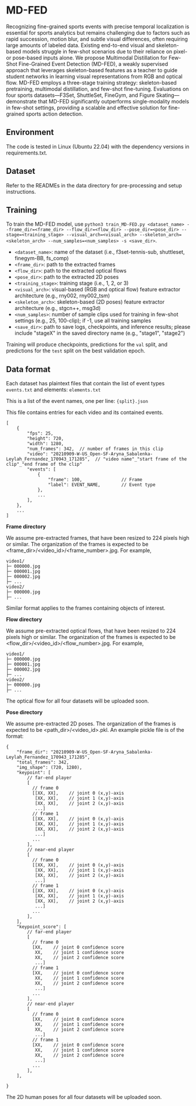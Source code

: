 # MD-FED

Recognizing fine-grained sports events with precise temporal localization is essential for sports analytics but remains challenging due to factors such as rapid succession, motion blur, and subtle visual differences, often requiring large amounts of labeled data. Existing end-to-end visual and skeleton-based models struggle in few-shot scenarios due to their reliance on pixel- or pose-based inputs alone. We propose Multimodal Distillation for Few-Shot Fine-Grained Event Detection (MD-FED), a weakly supervised approach that leverages skeleton-based features as a teacher to guide student networks in learning visual representations from RGB and optical flow. MD-FED employs a three-stage training strategy: skeleton-based pretraining, multimodal distillation, and few-shot fine-tuning. Evaluations on four sports datasets—F3Set, ShuttleSet, FineGym, and Figure Skating—demonstrate that MD-FED significantly outperforms single-modality models in few-shot settings, providing a scalable and effective solution for fine-grained sports action detection.

## Environment
The code is tested in Linux (Ubuntu 22.04) with the dependency versions in requirements.txt.

## Dataset
Refer to the READMEs in the data directory for pre-processing and setup instructions.

## Training
To train the MD-FED model, use `python3 train_MD-FED.py <dataset_name> --frame_dir=<frame_dir> --flow_dir=<flow_dir> --pose_dir=<pose_dir> --stage=<training_stage> --visual_arch=<visual_arch> --skeleton_arch=<skeleton_arch> --num_samples=<num_samples> -s <save_dir>`.

* `<dataset_name>`: name of the dataset (i.e., f3set-tennis-sub, shuttleset, finegym-BB, fs_comp)
* `<frame_dir>`: path to the extracted frames
* `<flow_dir>`: path to the extracted optical flows
* `<pose_dir>`: path to the extracted 2D poses
* `<training_stage>`: training stage (i.e., 1, 2, or 3)
* `<visual_arch>`: visual-based (RGB and optical flow) feature extractor architecture (e.g., rny002, rny002_tsm)
* `<skeleton_arch>`: skeleton-based (2D poses) feature extractor architecture (e.g., stgcn++, msg3d)
* `<num_samples>`: number of sample clips used for training in few-shot settings (e.g., 25, 100-clip); if -1, use all training samples
* `<save_dir>`: path to save logs, checkpoints, and inference results; please include "stageX" in the saved directory name (e.g., "stage1", "stage2")

Training will produce checkpoints, predictions for the `val` split, and predictions for the `test` split on the best validation epoch.

## Data format
Each dataset has plaintext files that contain the list of event types `events.txt` and elements: `elements.txt`

This is a list of the event names, one per line: `{split}.json`

This file contains entries for each video and its contained events.
```
[
    {
        "fps": 25,
        "height": 720,
        "width": 1280,
        "num_frames": 342,  // number of frames in this clip
        "video": "20210909-W-US_Open-SF-Aryna_Sabalenka-Leylah_Fernandez_170943_171285",  // "video name"_"start frame of the clip"_"end frame of the clip"
        "events": [
            {
                "frame": 100,               // Frame
                "label": EVENT_NAME,        // Event type
            },
            ...
        ],
    },
    ...
]
```
**Frame directory**

We assume pre-extracted frames, that have been resized to 224 pixels high or similar. The organization of the frames is expected to be <frame_dir>/<video_id>/<frame_number>.jpg. For example,
```
video1/
├─ 000000.jpg
├─ 000001.jpg
├─ 000002.jpg
├─ ...
video2/
├─ 000000.jpg
├─ ...
```
Similar format applies to the frames containing objects of interest.

**Flow directory**

We assume pre-extracted optical flows, that have been resized to 224 pixels high or similar. The organization of the frames is expected to be <flow_dir>/<video_id>/<flow_number>.jpg. For example,
```
video1/
├─ 000000.jpg
├─ 000001.jpg
├─ 000002.jpg
├─ ...
video2/
├─ 000000.jpg
├─ ...
```

The optical flow for all four datasets will be uploaded soon.

**Pose directory**

We assume pre-extracted 2D poses. The organization of the frames is expected to be <path_dir>/<video_id>.pkl. An example pickle file is of the format:
```
{
    "frame_dir": "20210909-W-US_Open-SF-Aryna_Sabalenka-Leylah_Fernandez_170943_171285",
    "total_frames": 342,
    "img_shape": (720, 1280),
    "keypoint": [
        // far-end player
        [
          // frame 0
          [[XX, XX],    // joint 0 (x,y)-axis
           [XX, XX],    // joint 1 (x,y)-axis
           [XX, XX],    // joint 2 (x,y)-axis
           ...]
          // frame 1
          [[XX, XX],    // joint 0 (x,y)-axis
           [XX, XX],    // joint 1 (x,y)-axis
           [XX, XX],    // joint 2 (x,y)-axis
           ...]    
          ...
        ],
        // near-end player
        [
          // frame 0
          [[XX, XX],    // joint 0 (x,y)-axis
           [XX, XX],    // joint 1 (x,y)-axis
           [XX, XX],    // joint 2 (x,y)-axis
           ...]
          // frame 1
          [[XX, XX],    // joint 0 (x,y)-axis
           [XX, XX],    // joint 1 (x,y)-axis
           [XX, XX],    // joint 2 (x,y)-axis
           ...]    
          ...
        ],
    ],
    "keypoint_score": [
        // far-end player
        [
          // frame 0
          [XX,    // joint 0 confidence score
           XX,    // joint 1 confidence score
           XX,    // joint 2 confidence score
           ...]
          // frame 1
          [XX,    // joint 0 confidence score
           XX,    // joint 1 confidence score
           XX,    // joint 2 confidence score
           ...] 
          ...
        ],
        // near-end player
        [
          // frame 0
          [XX,    // joint 0 confidence score
           XX,    // joint 1 confidence score
           XX,    // joint 2 confidence score
           ...]
          // frame 1
          [XX,    // joint 0 confidence score
           XX,    // joint 1 confidence score
           XX,    // joint 2 confidence score
           ...]   
          ...
        ],
    ],
    
}
```

The 2D human poses for all four datasets will be uploaded soon.
